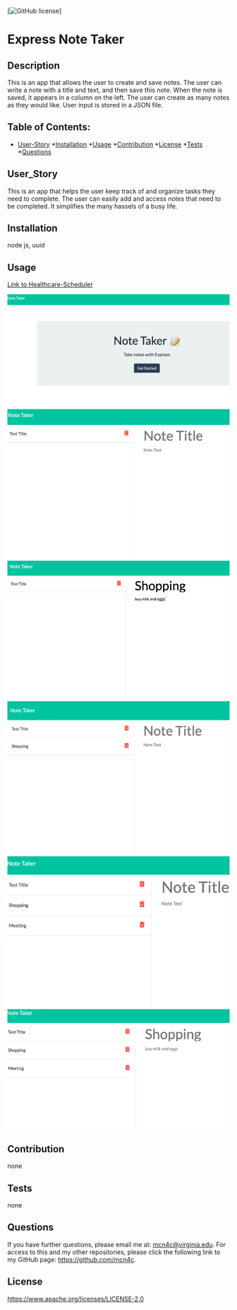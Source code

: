 [![GitHub license](https://img.shields.io/badge/license-Apache2.0-blue.svg)]
# Express Note Taker
 
## Description 

This is an app that allows the user to create and save notes.  The user can write a note with a title and text, and then save this note.  When the note is saved, it appears in a column on the left.  The user can create as many notes as they would like.  User input is stored in a JSON file.


 ## Table of Contents: 

 * [User-Story](#userstory)
 *[Installation](#installation)
 *[Usage](#usage)
 *[Contribution](#contribution)
 *[License](#license) 
 *[Tests](#tests) 
 *[Questions](#questions)


## User_Story

This is an app that helps the user keep track of and organize tasks they need to complete.  The user can easily add and access notes that need to be completed.  It simplifies the many hassels of a busy life.


## Installation

 node js, uuid

## Usage 

[Link to Healthcare-Scheduler](https://rocky-plateau-33975.herokuapp.com/)




![alt text](assets/home.png)
![alt text](assets/notes-home.png)
![alt text](assets/create-first-note.png)
![alt text](assets/first-added.png)
![alt text](assets/second-added.png)
![alt text](assets/reopen-shopping.png)





## Contribution 

 none

## Tests 
none


## Questions 

 If you have further questions, please email me at: mcn4c@virginia.edu.
 For access to this and my other repositories, please click the following link to my GitHub page: https://github.com/mcn4c. 

## License
https://www.apache.org/licenses/LICENSE-2.0
